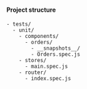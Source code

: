 #### Project structure

```
- tests/
  - unit/
    - components/
      - orders/
        - __snapshots__/
        - Orders.spec.js
    - stores/
      - main.spec.js
    - router/
      - index.spec.js
```


<aside class="notes">
</aside>
